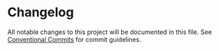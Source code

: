 # Changelog

All notable changes to this project will be documented in this file. See [Conventional Commits](https://conventionalcommits.org) for commit guidelines.

